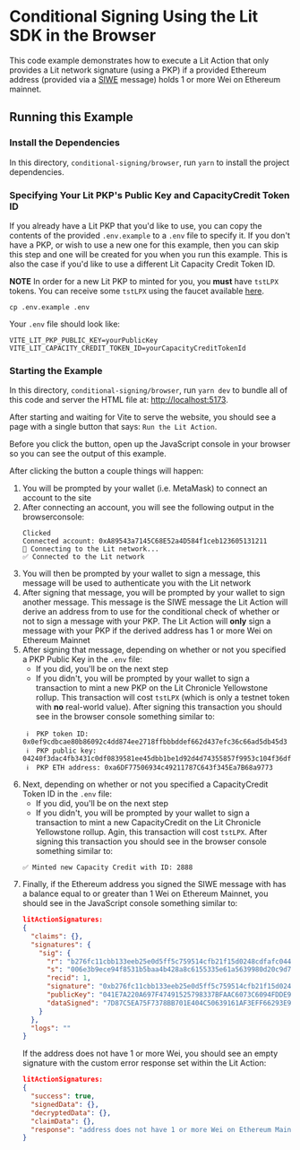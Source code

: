 # Conditional Signing Using the Lit SDK in the Browser

This code example demonstrates how to execute a Lit Action that only provides a Lit network signature (using a PKP) if a provided Ethereum address (provided via a [SIWE](https://eips.ethereum.org/EIPS/eip-4361) message) holds 1 or more Wei on Ethereum mainnet.

## Running this Example

### Install the Dependencies

In this directory, `conditional-signing/browser`, run `yarn` to install the project dependencies.

### Specifying Your Lit PKP's Public Key and CapacityCredit Token ID

If you already have a Lit PKP that you'd like to use, you can copy the contents of the provided `.env.example` to a `.env` file to specify it. If you don't have a PKP, or wish to use a new one for this example, then you can skip this step and one will be created for you when you run this example. This is also the case if you'd like to use a different Lit Capacity Credit Token ID.

**NOTE** In order for a new Lit PKP to minted for you, you **must** have `tstLPX` tokens. You can receive some `tstLPX` using the faucet available [here](https://chronicle-yellowstone-faucet.getlit.dev/).

```
cp .env.example .env
```

Your `.env` file should look like:

```
VITE_LIT_PKP_PUBLIC_KEY=yourPublicKey
VITE_LIT_CAPACITY_CREDIT_TOKEN_ID=yourCapacityCreditTokenId
```

### Starting the Example

In this directory, `conditional-signing/browser`, run `yarn dev` to bundle all of this code and server the HTML file at: [http://localhost:5173](http://localhost:5173).

After starting and waiting for Vite to serve the website, you should see a page with a single button that says: `Run the Lit Action`.

Before you click the button, open up the JavaScript console in your browser so you can see the output of this example.

After clicking the button a couple things will happen:

1. You will be prompted by your wallet (i.e. MetaMask) to connect an account to the site
2. After connecting an account, you will see the following output in the browserconsole:
   ```
   Clicked
   Connected account: 0xA89543a7145C68E52a4D584f1ceb123605131211
   🔄 Connecting to the Lit network...
   ✅ Connected to the Lit network
   ```
3. You will then be prompted by your wallet to sign a message, this message will be used to authenticate you with the Lit network
4. After signing that message, you will be prompted by your wallet to sign another message. This message is the SIWE message the Lit Action will derive an address from to use for the conditional check of whether or not to sign a message with your PKP. The Lit Action will **only** sign a message with your PKP if the derived address has 1 or more Wei on Ethereum Mainnet
5. After signing that message, depending on whether or not you specified a PKP Public Key in the `.env` file:
   - If you did, you'll be on the next step
   - If you didn't, you will be prompted by your wallet to sign a transaction to mint a new PKP on the Lit Chronicle Yellowstone rollup. This transaction will cost `tstLPX` (which is only a testnet token with **no** real-world value). After signing this transaction you should see in the browser console something similar to:
   ```
    ℹ️  PKP token ID: 0x0ef9cdbcae80b86092c4dd874ee2718ffbbbddef662d437efc36c66ad5db45d3
    ℹ️  PKP public key: 04240f3dac4fb3431c0df0839581ee45dbb1be1d92d4d74355857f9953c104f36df6725e70897f9fe97f66f783d9e0a7287ba4f8fd023bffca701037331e17ccf6
    ℹ️  PKP ETH address: 0xa6DF77506934c49211787C643f345Ea7B68a9773
   ```
6. Next, depending on whether or not you specified a CapacityCredit Token ID in the `.env` file:
   - If you did, you'll be on the next step
   -  If you didn't, you will be prompted by your wallet to sign a transaction to mint a new CapacityCredit on the Lit Chronicle Yellowstone rollup. Agin, this transaction will cost `tstLPX`. After signing this transaction you should see in the browser console something similar to:
   ```
   ✅ Minted new Capacity Credit with ID: 2888
   ```
6. Finally, if the Ethereum address you signed the SIWE message with has a balance equal to or greater than 1 Wei on Ethereum Mainnet, you should see in the JavaScript console something similar to:
   ```json
   litActionSignatures:
   {
     "claims": {},
     "signatures": {
       "sig": {
         "r": "b276fc11cbb133eeb25e0d5ff5c759514cfb21f15d0248cdfafc0440fa148d2a",
         "s": "006e3b9ece94f8531b5baa4b428a8c6155335e61a5639980d20c9d7477f6746f",
         "recid": 1,
         "signature": "0xb276fc11cbb133eeb25e0d5ff5c759514cfb21f15d0248cdfafc0440fa148d2a006e3b9ece94f8531b5baa4b428a8c6155335e61a5639980d20c9d7477f6746f1c",
         "publicKey": "041E7A220A697F47491525798337BFAAC6073C6094FDDE9187D749D28D947F59FE73FBAE024FC0B87D2A61068EA8087E94ECC843820752295307537F9D06432876",
         "dataSigned": "7D87C5EA75F7378BB701E404C50639161AF3EFF66293E9F375B5F17EB50476F4"
       }
     },
     "logs": ""
   }
   ```
   If the address does not have 1 or more Wei, you should see an empty signature with the custom error response set within the Lit Action:
   ```json
   litActionSignatures:
   {
     "success": true,
     "signedData": {},
     "decryptedData": {},
     "claimData": {},
     "response": "address does not have 1 or more Wei on Ethereum Mainnet"
   }
   ```
